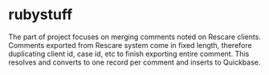 rubystuff
=========
The part of project focuses on merging comments noted on Rescare clients. Comments exported from Rescare system come in fixed length, therefore duplicating client id, case id, etc to finish exporting entire comment. This resolves and converts to one record per comment and inserts to Quickbase.